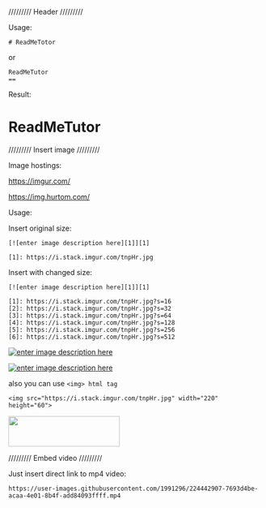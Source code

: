 ///////// Header /////////

Usage:

```
# ReadMeTotor
```

or 

```
ReadMeTutor
==
```

Result:

# ReadMeTutor


///////// Insert image /////////

Image hostings:

https://imgur.com/

https://img.hurtom.com/


Usage: 

Insert original size:

```
[![enter image description here][1]][1]

[1]: https://i.stack.imgur.com/tnpHr.jpg
```

Insert with changed size:

```
[![enter image description here][1]][1]

[1]: https://i.stack.imgur.com/tnpHr.jpg?s=16
[2]: https://i.stack.imgur.com/tnpHr.jpg?s=32
[3]: https://i.stack.imgur.com/tnpHr.jpg?s=64
[4]: https://i.stack.imgur.com/tnpHr.jpg?s=128
[5]: https://i.stack.imgur.com/tnpHr.jpg?s=256
[6]: https://i.stack.imgur.com/tnpHr.jpg?s=512
```

[![enter image description here][1]][1]

[![enter image description here][2]][2]

[1]: https://i.stack.imgur.com/tnpHr.jpg?s=64
[2]: https://i.stack.imgur.com/tnpHr.jpg?s=128


also you can use `<img> html tag`

```
<img src="https://i.stack.imgur.com/tnpHr.jpg" width="220" height="60">
```
<img src="https://i.stack.imgur.com/tnpHr.jpg" width="220" height="60">

///////// Embed video /////////

Just insert direct link to mp4 video:

```
https://user-images.githubusercontent.com/1991296/224442907-7693d4be-acaa-4e01-8b4f-add84093ffff.mp4
```



